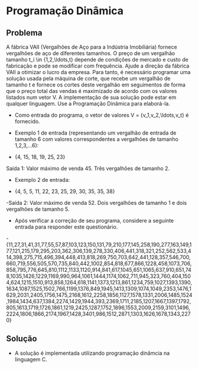# Programação Dinâmica

## Problema
A fábrica VAII (Vergalhões de Aço para a Indústria Imobiliária) fornece vergalhões de aço de diferentes tamanhos. O preço de um vergalhão tamanho t_i \in \{1,2,\ldots,t\} depende de condições de mercado e custo de fabricação e pode se modificar com frequência. Ajude a direção da fábrica VAII a otimizar o lucro da empresa. Para tanto, é necessário programar uma solução usada pela máquina de corte, que recebe um vergalhão de tamanho t  e fornece os cortes deste vergalhão em seguimentos de forma que o preço total das vendas é maximizado de acordo com os valores listados num vetor V. A implementação de sua solução pode estar em qualquer linguagem. Use a Programação Dinâmica para elaborá-la.

- Como entrada do programa, o vetor de valores V = \{v_1,v_2,\ldots,v_t\} é fornecido.

- Exemplo 1 de entrada (representando um vergalhão de entrada de tamanho 6 com valores correspondentes a vergalhões de tamanho 1,2,3,...6):

- {4, 15, 18, 19, 25, 23}

Saída 1: Valor máximo de venda 45. Três vergalhões de tamanho 2.

- Exemplo 2 de entrada:

- {4, 5, 5, 11, 22, 23, 25, 29, 30, 35, 35, 38}

-Saída 2: Valor máximo de venda 52. Dois vergalhões de tamanho 1 e dois vergalhões de tamanho 5.

- Após verificar a correção de seu programa, considere a seguinte entrada para responder este questionário.

-{11,27,31,41,31,77,55,57,87,103,123,150,131,79,210,177,145,258,190,277,163,149,177,121,215,179,295,203,362,306,139,278,330,406,441,318,321,252,562,533,414,398,275,715,496,394,448,413,818,269,750,703,642,441,128,357,546,700,660,719,556,505,570,735,840,442,1002,854,818,677,866,1228,458,1073,706,858,795,776,645,810,1112,1133,1120,914,841,617,1045,651,1065,637,910,651,748,1035,1426,1229,1169,990,964,1061,1444,1174,1062,711,945,323,760,404,1504,624,1215,1510,913,858,1264,618,1141,1373,1213,861,1234,759,1027,1393,1390,1634,1087,1525,1502,766,1199,1376,849,1945,1413,1309,1074,1049,2353,1476,1629,2031,2405,1756,1475,2168,1612,2258,1856,1127,1578,1331,2006,1485,1524,1984,1434,637,1384,2274,1429,1944,393,2369,1711,2185,1207,1667,1397,1792,805,1613,1719,1726,1861,1219,2425,1287,1752,1896,1553,2009,2159,3101,1496,2224,1806,1866,2174,1967,1428,3401,986,1512,2871,1303,1626,1678,1343,2270}



## Solução
- A solução é implementada utilizando programação dinâmcia na linguagem C.
